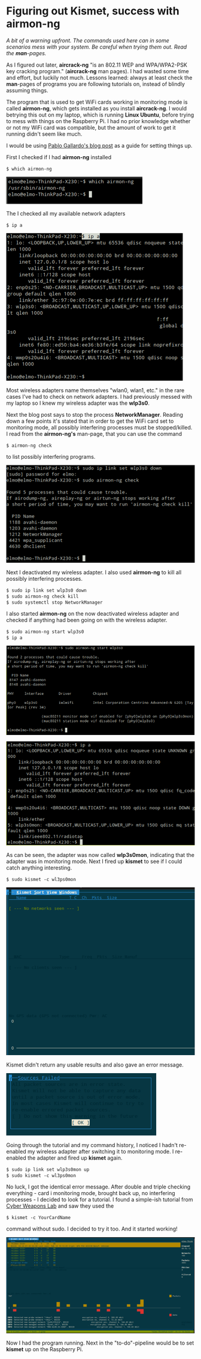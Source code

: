 # Figuring out Kismet, success with airmon-ng

_A bit of a warning upfront. The commands used here can in some scenarios mess with your system. Be careful when trying them out. Read the **man**-pages._

As I figured out later, **aircrack-ng** "is an 802.11 WEP and WPA/WPA2-PSK key cracking program." (**aircrack-ng** man pages). I had wasted some time and effort, but luckily not much. Lessons learned: always at least check the **man**-pages of programs you are following tutorials on, instead of blindly assuming things.

The program that is used to get WiFi cards working in monitoring mode is called **airmon-ng**, which gets installed as you install **aircrack-ng**. I would betrying this out on my laptop, which is running **Linux Ubuntu**, before trying to mess with things on the Raspberry Pi. I had no prior knowledge whether or not my WiFi card was compatible, but the amount of work to get it running didn't seem like much.

I would be using [Pablo Gallardo's blog post](https://diarium.usal.es/pmgallardo/2020/12/28/how-to-set-your-wireless-adapter-to-monitor-mode-in-linux/) as a guide for setting things up.

First I checked if I had **airmon-ng** installed

    $ which airmon-ng

![img001](./img001.png)

The I checked all my available network adapters

    $ ip a

![img002](./img002.png)

Most wireless adapters name themselves "wlan0, wlan1, etc." in the rare cases I've had to check on network adapters. I had previously messed with my laptop so I knew my wireless adapter was the **wlp3s0**.

Next the blog post says to stop the process **NetworkManager**. Reading down a few points it's stated that in order to get the WiFi card set to monitoring mode, all possibly interfering processes must be stopped/killed. I read from the **airmon-ng's** man-page, that you can use the command

    $ airmon-ng check

to list possibly interfering programs.

![img003](./img003.png)

Next I deactivated my wireless adapter. I also used **airmon-ng** to kill all possibly interfering processes.

    $ sudo ip link set wlp3s0 down
    $ sudo airmon-ng check kill
    $ sudo systemctl stop NetworkManager

I also started **airmon-ng** on the now deactivated wireless adapter and checked if anything had been going on with the wireless adapter.

    $ sudo airmon-ng start wlp3s0
    $ ip a

![img004](./img004.png)

![img005](./img005.png)

As can be seen, the adapter was now called **wlp3s0mon**, indicating that the adapter was in monitoring mode. Next I fired up **kismet** to see if I could catch anything interesting.

    $ sudo kismet -c wl3ps0mon

![img006](./img006.png)

Kismet didn't return any usable results and also gave an error message.

![img007](./img007.png)

Going through the tutorial and my command history, I noticed I hadn't re-enabled my wireless adapter after switching it to monitoring mode. I re-enabled the adapter and fired up **kismet** again.

    $ sudo ip link set wlp3s0mon up
    $ sudo kismet -c wl3ps0mon

No luck, I got the identical error message. After double and triple checking everything - card i monitoring mode, brought back up, no interfering processes - I decided to look for a tutorial. I found a simple-ish tutorial from [Cyber Weapons Lab](https://null-byte.wonderhowto.com/how-to/use-kismet-watch-wi-fi-user-activity-through-walls-0182214/) and saw they used the

    $ kismet -c YourCardName

command without sudo. I decided to try it too. And it started working!

![img008](./img008.png)

Now I had the program running. Next in the "to-do"-pipeline would be to set **kismet** up on the Raspberry Pi.